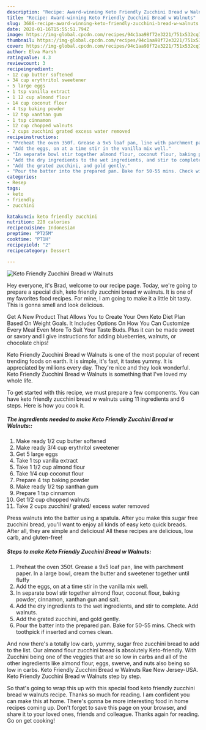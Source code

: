 ```yaml
---
description: "Recipe: Award-winning Keto Friendly Zucchini Bread w Walnuts"
title: "Recipe: Award-winning Keto Friendly Zucchini Bread w Walnuts"
slug: 3686-recipe-award-winning-keto-friendly-zucchini-bread-w-walnuts
date: 2020-01-16T15:55:51.794Z
image: https://img-global.cpcdn.com/recipes/94c1aa98f72e3221/751x532cq70/keto-friendly-zucchini-bread-w-walnuts-recipe-main-photo.jpg
thumbnail: https://img-global.cpcdn.com/recipes/94c1aa98f72e3221/751x532cq70/keto-friendly-zucchini-bread-w-walnuts-recipe-main-photo.jpg
cover: https://img-global.cpcdn.com/recipes/94c1aa98f72e3221/751x532cq70/keto-friendly-zucchini-bread-w-walnuts-recipe-main-photo.jpg
author: Elva Marsh
ratingvalue: 4.3
reviewcount: 3
recipeingredient:
- 12 cup butter softened
- 34 cup erythritol sweetener
- 5 large eggs
- 1 tsp vanilla extract
- 1 12 cup almond flour
- 14 cup coconut flour
- 4 tsp baking powder
- 12 tsp xanthan gum
- 1 tsp cinnamon
- 12 cup chopped walnuts
- 2 cups zucchini grated excess water removed
recipeinstructions:
- "Preheat the oven 350f. Grease a 9x5 loaf pan, line with parchment paper. In a large bowl, cream the butter and sweetener together until fluffy"
- "Add the eggs, on at a time stir in the vanilla mix well."
- "In separate bowl stir together almond flour, coconut flour, baking powder, cinnamon, xanthan gun and salt."
- "Add the dry ingredients to the wet ingredients, and stir to complete. Add walnuts."
- "Add the grated zucchini, and gold gently."
- "Pour the batter into the prepared pan. Bake for 50-55 mins. Check with toothpick if inserted and comes clean."
categories:
- Resep
tags:
- keto
- friendly
- zucchini

katakunci: keto friendly zucchini
nutrition: 228 calories
recipecuisine: Indonesian
preptime: "PT25M"
cooktime: "PT1H"
recipeyield: "2"
recipecategory: Dessert

---
```



![Keto Friendly Zucchini Bread w Walnuts](https://img-global.cpcdn.com/recipes/94c1aa98f72e3221/751x532cq70/keto-friendly-zucchini-bread-w-walnuts-recipe-main-photo.jpg)

Hey everyone, it's Brad, welcome to our recipe page. Today, we're going to prepare a special dish, keto friendly zucchini bread w walnuts. It is one of my favorites food recipes. For mine, I am going to make it a little bit tasty. This is gonna smell and look delicious.

Get A New Product That Allows You to Create Your Own Keto Diet Plan Based On Weight Goals. It Includes Options On How You Can Customize Every Meal Even More To Suit Your Taste Buds. Plus it can be made sweet or savory and I give instructions for adding blueberries, walnuts, or chocolate chips!

Keto Friendly Zucchini Bread w Walnuts is one of the most popular of recent trending foods on earth. It is simple, it's fast, it tastes yummy. It is appreciated by millions every day. They're nice and they look wonderful. Keto Friendly Zucchini Bread w Walnuts is something that I've loved my whole life.


To get started with this recipe, we must prepare a few components. You can have keto friendly zucchini bread w walnuts using 11 ingredients and 6 steps. Here is how you cook it.

##### The ingredients needed to make Keto Friendly Zucchini Bread w Walnuts::

1. Make ready 1/2 cup butter softened
1. Make ready 3/4 cup erythritol sweetener
1. Get 5 large eggs
1. Take 1 tsp vanilla extract
1. Take 1 1/2 cup almond flour
1. Take 1/4 cup coconut flour
1. Prepare 4 tsp baking powder
1. Make ready 1/2 tsp xanthan gum
1. Prepare 1 tsp cinnamon
1. Get 1/2 cup chopped walnuts
1. Take 2 cups zucchini/ grated/ excess water removed


Press walnuts into the batter using a spatula. After you make this sugar free zucchini bread, you&#39;ll want to enjoy all kinds of easy keto quick breads. After all, they are simple and delicious! All these recipes are delicious, low carb, and gluten-free! 

##### Steps to make Keto Friendly Zucchini Bread w Walnuts:

1. Preheat the oven 350f. Grease a 9x5 loaf pan, line with parchment paper. In a large bowl, cream the butter and sweetener together until fluffy
1. Add the eggs, on at a time stir in the vanilla mix well.
1. In separate bowl stir together almond flour, coconut flour, baking powder, cinnamon, xanthan gun and salt.
1. Add the dry ingredients to the wet ingredients, and stir to complete. Add walnuts.
1. Add the grated zucchini, and gold gently.
1. Pour the batter into the prepared pan. Bake for 50-55 mins. Check with toothpick if inserted and comes clean.


And now there&#39;s a totally low carb, yummy, sugar free zucchini bread to add to the list. Our almond flour zucchini bread is absolutely Keto-friendly. With Zucchini being one of the veggies that are so low in carbs and all of the other ingredients like almond flour, eggs, swerve, and nuts also being so low in carbs. Keto Friendly Zucchini Bread w Walnuts Rae New Jersey-USA. Keto Friendly Zucchini Bread w Walnuts step by step. 

So that's going to wrap this up with this special food keto friendly zucchini bread w walnuts recipe. Thanks so much for reading. I am confident you can make this at home. There's gonna be more interesting food in home recipes coming up. Don't forget to save this page on your browser, and share it to your loved ones, friends and colleague. Thanks again for reading. Go on get cooking!
